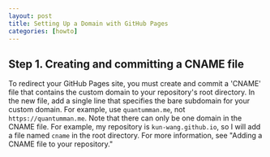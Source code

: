 ```yaml
---
layout: post
title: Setting Up a Domain with GitHub Pages 
categories: [howto]
---
```


## Step 1. Creating and committing a CNAME file

To redirect your GitHub Pages site, you must create and commit a 'CNAME' file that contains the custom domain to your repository's root directory. In the new file, add a single line that specifies the bare subdomain for your custom domain. For example, use `quantumman.me`, not `https://quantumman.me`. Note that there can only be one domain in the CNAME file.
For example, my repository is `kun-wang.github.io`, so I will add a file named `cname` in the root directory. 
For more information, see "Adding a CNAME file to your repository." 



[1]: https://help.github.com/articles/setting-up-a-custom-domain-with-github-pages/
